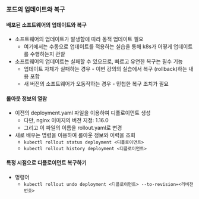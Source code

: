 ### 포드의 업데이트와 복구
#### 배포된 소프트웨어의 업데이트와 복구
- 소프트웨어의 업데이트가 발생함에 따라 동적 업데이트 필요
    - 여기에서는 수동으로 업데이트를 적용하는 실습을 통해 k8s가 어떻게 업데이트를 수행하는지 관찰
- 소프트웨어의 업데이트는 실패할 수 있으므로, 빠르고 유연한 복구는 필수 기능
    - 업데이트 자체가 실패하는 경우 - 이번 강의의 실습에서 복구 (rollback)하는 내용 포함
    - 새 버전의 소프트웨어가 오동작하는 경우 - 민첩한 복구 조치가 필요

#### 롤아웃 정보의 열람
- 이전의 deployment.yaml 파일을 이용하여 디플로이먼트 생성
    - 다만, nginx 이미지의 버전 지정: 1.16.0
    - 그리고 이 파일의 이름을 rollout.yaml로 변경
- 새로 배우는 명령을 이용하여 롤아웃 정보와 이력을 조회
    - `kubectl rollout status deployment <디플로이먼트>`
    - `kubectl rollout history deployment <디플로이먼트>`

#### 특정 시점으로 디플로이먼트 복구하기
- 명령어
    - `kubectl rollout undo deployment <디플로이먼트> --to-revision=<리비전 번호>`